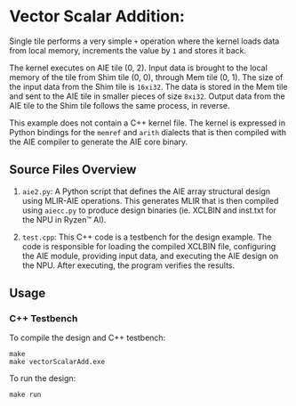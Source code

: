 <!---//===- README.md --------------------------*- Markdown -*-===//
//
// This file is licensed under the Apache License v2.0 with LLVM Exceptions.
// See https://llvm.org/LICENSE.txt for license information.
// SPDX-License-Identifier: Apache-2.0 WITH LLVM-exception
//
// Copyright (C) 2024, Advanced Micro Devices, Inc.
// 
//===----------------------------------------------------------------------===//-->

# Vector Scalar Addition:

Single tile performs a very simple `+` operation where the kernel loads data from local memory, increments the value by `1` and stores it back.

The kernel executes on AIE tile (0, 2). Input data is brought to the local memory of the tile from Shim tile (0, 0), through Mem tile (0, 1). The size of the input data from the Shim tile is `16xi32`. The data is stored in the Mem tile and sent to the AIE tile in smaller pieces of size `8xi32`. Output data from the AIE tile to the Shim tile follows the same process, in reverse.

This example does not contain a C++ kernel file. The kernel is expressed in Python bindings for the `memref` and `arith` dialects that is then compiled with the AIE compiler to generate the AIE core binary.

## Source Files Overview

1. `aie2.py`: A Python script that defines the AIE array structural design using MLIR-AIE operations. This generates MLIR that is then compiled using `aiecc.py` to produce design binaries (ie. XCLBIN and inst.txt for the NPU in Ryzen™ AI). 

1. `test.cpp`: This C++ code is a testbench for the design example. The code is responsible for loading the compiled XCLBIN file, configuring the AIE module, providing input data, and executing the AIE design on the NPU. After executing, the program verifies the results.

## Usage

### C++ Testbench

To compile the design and C++ testbench:

```
make
make vectorScalarAdd.exe
```

To run the design:

```
make run
```
